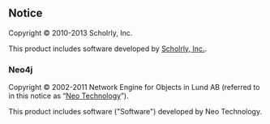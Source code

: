 ## Notice

Copyright © 2010-2013 Scholrly, Inc.

This product includes software developed by [Scholrly, Inc.](http://scholr.ly/).

### Neo4j

Copyright © 2002-2011 Network Engine for Objects in Lund AB (referred to in this notice as “[Neo Technology](http://neotechnology.com)”).
   
This product includes software ("Software") developed by Neo Technology.
